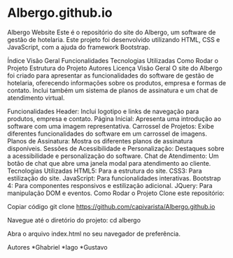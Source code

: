 # Albergo.github.io
Albergo Website
Este é o repositório do site do Albergo, um software de gestão de hotelaria. Este projeto foi desenvolvido utilizando HTML, CSS e JavaScript, com a ajuda do framework Bootstrap.

Índice
Visão Geral
Funcionalidades
Tecnologias Utilizadas
Como Rodar o Projeto
Estrutura do Projeto
Autores
Licença
Visão Geral
O site do Albergo foi criado para apresentar as funcionalidades do software de gestão de hotelaria, oferecendo informações sobre os produtos, empresa e formas de contato. Inclui também um sistema de planos de assinatura e um chat de atendimento virtual.

Funcionalidades
Header: Inclui logotipo e links de navegação para produtos, empresa e contato.
Página Inicial: Apresenta uma introdução ao software com uma imagem representativa.
Carrossel de Projetos: Exibe diferentes funcionalidades do software em um carrossel de imagens.
Planos de Assinatura: Mostra os diferentes planos de assinatura disponíveis.
Sessões de Acessibilidade e Personalização: Destaques sobre a acessibilidade e personalização do software.
Chat de Atendimento: Um botão de chat que abre uma janela modal para atendimento ao cliente.
Tecnologias Utilizadas
HTML5: Para a estrutura do site.
CSS3: Para estilização do site.
JavaScript: Para funcionalidades interativas.
Bootstrap 4: Para componentes responsivos e estilização adicional.
JQuery: Para manipulação DOM e eventos.
Como Rodar o Projeto
Clone este repositório:


Copiar código
git clone https://github.com/capivarista/Albergo.github.io

Navegue até o diretório do projeto:
cd albergo

Abra o arquivo index.html no seu navegador de preferência.


Autores
 *Ghabriel
 *Iago
 *Gustavo
